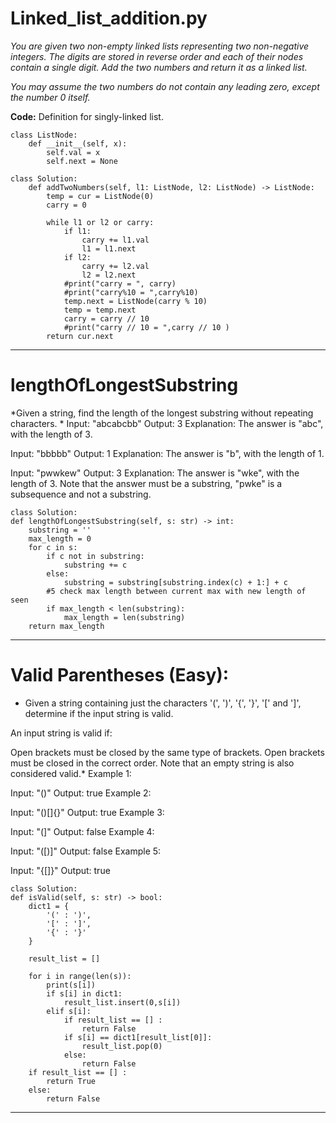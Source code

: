 # Linked_list_addition.py
*You are given two non-empty linked lists representing two non-negative integers. The digits are stored in reverse order and each of their nodes contain a single digit. Add the two numbers and return it as a linked list.*

*You may assume the two numbers do not contain any leading zero, except the number 0 itself.*

**Code:**
Definition for singly-linked list.

    class ListNode:
        def __init__(self, x):
            self.val = x
            self.next = None

    class Solution:
        def addTwoNumbers(self, l1: ListNode, l2: ListNode) -> ListNode:
            temp = cur = ListNode(0)
            carry = 0

            while l1 or l2 or carry:
                if l1:
                    carry += l1.val
                    l1 = l1.next
                if l2:
                    carry += l2.val
                    l2 = l2.next
                #print("carry = ", carry)
                #print("carry%10 = ",carry%10)
                temp.next = ListNode(carry % 10)
                temp = temp.next
                carry = carry // 10
                #print("carry // 10 = ",carry // 10 )
            return cur.next
        
---------------------------------------------------------------------------------------------------------------

# lengthOfLongestSubstring

*Given a string, find the length of the longest substring without repeating characters. * 
Input: "abcabcbb"
Output: 3 
Explanation: The answer is "abc", with the length of 3. 

Input: "bbbbb"
Output: 1
Explanation: The answer is "b", with the length of 1.

Input: "pwwkew"
Output: 3
Explanation: The answer is "wke", with the length of 3. 
             Note that the answer must be a substring, "pwke" is a subsequence and not a substring.


    class Solution:
    def lengthOfLongestSubstring(self, s: str) -> int:
        substring = ''
        max_length = 0
        for c in s:
            if c not in substring:
                substring += c
            else:
                substring = substring[substring.index(c) + 1:] + c
            #5 check max length between current max with new length of seen
            if max_length < len(substring):
                max_length = len(substring)
        return max_length
        
-----------------------------------------------------------------------------------------------------------


# Valid Parentheses (Easy):

* Given a string containing just the characters '(', ')', '{', '}', '[' and ']', determine if the input string is valid.

An input string is valid if:

Open brackets must be closed by the same type of brackets.
Open brackets must be closed in the correct order.
Note that an empty string is also considered valid.*
Example 1:

Input: "()"
Output: true
Example 2:

Input: "()[]{}"
Output: true
Example 3:

Input: "(]"
Output: false
Example 4:

Input: "([)]"
Output: false
Example 5:

Input: "{[]}"
Output: true


    class Solution:
    def isValid(self, s: str) -> bool:
        dict1 = {
            '(' : ')',
            '[' : ']',
            '{' : '}'
        }
        
        result_list = []

        for i in range(len(s)):
            print(s[i])
            if s[i] in dict1:
                result_list.insert(0,s[i])
            elif s[i]:
                if result_list == [] :
                    return False
                if s[i] == dict1[result_list[0]]:
                    result_list.pop(0)
                else:
                    return False
        if result_list == [] :
            return True
        else:
            return False
            
-------------------------------------------------------------------------------------------------------------

